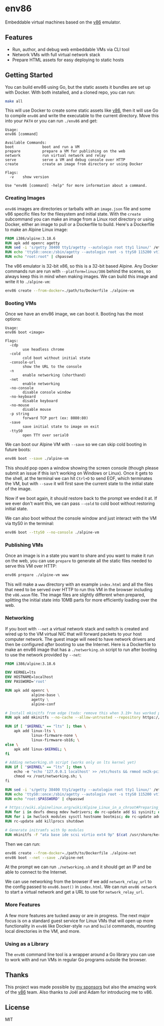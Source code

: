 # env86

Embeddable virtual machines based on the [v86](https://github.com/copy/v86) emulator.

## Features

* Run, author, and debug web embeddable VMs via CLI tool
* Network VMs with full virtual network stack
* Prepare HTML assets for easy deploying to static hosts


## Getting Started

You can build env86 using Go, but the static assets it bundles are set up with Docker. With both installed,
and a cloned repo, you can run:

```sh
make all
```

This will use Docker to create some static assets like [v86](https://github.com/copy/v86),
then it will use Go to compile `env86` and write the executable to the current directory. Move this into your `PATH` or you can run `./env86` and get:

```
Usage:
env86 [command]

Available Commands:
boot             boot and run a VM
prepare          prepare a VM for publishing on the web
network          run virtual network and relay
serve            serve a VM and debug console over HTTP
create           create an image from directory or using Docker

Flags:
  -v    show version

Use "env86 [command] -help" for more information about a command.
```

### Creating Images

`env86` images are directories or tarballs with an `image.json` file and some v86 specific files
for the filesystem and initial state. With the `create` subcommand you can make an image from a Linux root directory
or using Docker, either an image to pull or a Dockerfile to build. Here's a Dockerfile to make an
Alpine Linux image:

```Dockerfile
FROM i386/alpine:3.18.6
RUN apk add openrc agetty
RUN sed -i 's/getty 38400 tty1/agetty --autologin root tty1 linux/' /etc/inittab
RUN echo 'ttyS0::once:/sbin/agetty --autologin root -s ttyS0 115200 vt100' >> /etc/inittab 
RUN echo "root:root" | chpasswd
``` 

The v86 emulator is 32-bit x86, so this is a 32-bit based Alpine. Any Docker commands run are run with
`--platform=linux/386` behind the scenes, so always keep this in mind when making images. We can build this
image and write it to `./alpine-vm`:

```sh
env86 create --from-docker=./path/to/Dockerfile ./alpine-vm
```

### Booting VMs

Once we have an env86 image, we can boot it. Booting has the most options:

```
Usage:
env86 boot <image>

Flags:
  -cdp
        use headless chrome
  -cold
        cold boot without initial state
  -console-url
        show the URL to the console
  -n
        enable networking (shorthand)
  -net
        enable networking
  -no-console
        disable console window
  -no-keyboard
        disable keyboard
  -no-mouse
        disable mouse
  -p string
        forward TCP port (ex: 8080:80)
  -save
        save initial state to image on exit
  -ttyS0
        open TTY over serial0
```

We can boot our Alpine VM with `--save` so we can skip cold booting in future boots:

```sh
env86 boot --save ./alpine-vm
```

This should pop open a window showing the screen console (though please submit an issue if this isn't
working on Windows or Linux). Once it gets to the shell, at the terminal we can hit `Ctrl+D` to send EOF,
which terminates the VM, but with `--save` it will first save the current state to the initial state of the image.

Now if we boot again, it should restore back to the prompt we ended it at. If we ever don't want this,
we can pass `--cold` to cold boot without restoring initial state.

We can also boot without the console window and just interact with the VM via ttyS0 in the terminal:

```sh
env86 boot --ttyS0 --no-console ./alpine-vm
```

### Publishing VMs

Once an image is in a state you want to share and you want to make it run on the web, you can use `prepare` to 
generate all the static files needed to serve this VM over HTTP:

```sh
env86 prepare ./alpine-vm www
```

This will make a `www` directory with an example `index.html` and all the files that need to be served over
HTTP to run this VM in the browser including the `v86.wasm` file. The image files are slightly different when prepared, splitting the initial state into 10MB parts for more efficiently loading over the web.

### Networking

If you boot with `--net` a virtual network stack and switch is created and wired up to the VM virtual NIC that will forward packets to your host computer network. The guest image will need to have network drivers and then be configured *after* booting to use the Internet. Here is a Dockerfile to make an env86 image that has a `./networking.sh` script to run after
booting to use the network provided by `--net`:

```Dockerfile
FROM i386/alpine:3.18.6

ENV KERNEL=lts
ENV HOSTNAME=localhost
ENV PASSWORD='root'

RUN apk add openrc \ 
            alpine-base \
            agetty \
            alpine-conf

# Install mkinitfs from edge (todo: remove this when 3.19+ has worked properly with 9pfs)
RUN apk add mkinitfs --no-cache --allow-untrusted --repository https://dl-cdn.alpinelinux.org/alpine/edge/main/ 

RUN if [ "$KERNEL" == "lts" ]; then \
    apk add linux-lts \
            linux-firmware-none \
            linux-firmware-sb16; \
else \
    apk add linux-$KERNEL; \
fi

# Adding networking.sh script (works only on lts kernel yet)
RUN if [ "$KERNEL" == "lts" ]; then \ 
    echo -e "echo '127.0.0.1 localhost' >> /etc/hosts && rmmod ne2k-pci && modprobe ne2k-pci\nhwclock -s\nsetup-interfaces -a -r" > /root/networking.sh && \ 
    chmod +x /root/networking.sh; \ 
fi

RUN sed -i 's/getty 38400 tty1/agetty --autologin root tty1 linux/' /etc/inittab
RUN echo 'ttyS0::once:/sbin/agetty --autologin root -s ttyS0 115200 vt100' >> /etc/inittab 
RUN echo "root:$PASSWORD" | chpasswd

# https://wiki.alpinelinux.org/wiki/Alpine_Linux_in_a_chroot#Preparing_init_services
RUN for i in devfs dmesg mdev hwdrivers; do rc-update add $i sysinit; done
RUN for i in hwclock modules sysctl hostname bootmisc; do rc-update add $i boot; done
RUN rc-update add killprocs shutdown

# Generate initramfs with 9p modules
RUN mkinitfs -F "ata base ide scsi virtio ext4 9p" $(cat /usr/share/kernel/$KERNEL/kernel.release)
```

Then we can run:

```sh
env86 create --from-docker=./path/to/Dockerfile ./alpine-net
env86 boot --net --save ./alpine-net
```

At the prompt we can run `./networking.sh` and it should get an IP and be able to connect to the Internet. 

We can use networking from the browser if we add `network_relay_url` to the config passed to `env86.boot()` in `index.html`. We can run `env86 network` to start a virtual network and get a URL to use for `network_relay_url`. 

### More Features

A few more features are tucked away or are in progress. The next major focus is on a standard guest service
for Linux VMs that will open up more functionality in `env86` like Docker-style `run` and `build` commands,
mounting local directories in the VM, and more.

### Using as a Library

The `env86` command line tool is a wrapper around a Go library you can use to work with and run VMs in regular
Go programs outside the browser. 


## Thanks

This project was made possible by [my sponsors](https://github.com/sponsors/progrium) but also the amazing work of the [v86](https://github.com/copy/v86) team. Also thanks to Joël and Adam for introducing me to v86.

## License

MIT